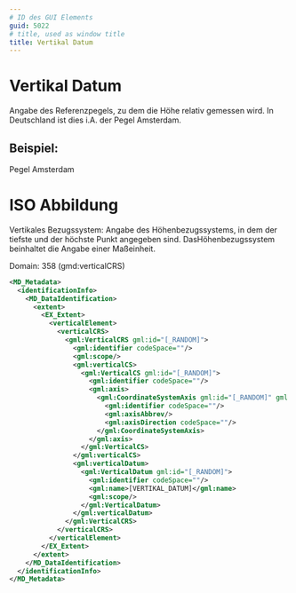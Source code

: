 ```yaml
---
# ID des GUI Elements
guid: 5022
# title, used as window title
title: Vertikal Datum
---
```


# Vertikal Datum

Angabe des Referenzpegels, zu dem die Höhe relativ gemessen wird. In Deutschland ist dies i.A. der Pegel Amsterdam.

## Beispiel:

Pegel Amsterdam

# ISO Abbildung

Vertikales Bezugssystem: Angabe des Höhenbezugssystems, in dem der tiefste und der höchste Punkt angegeben sind. DasHöhenbezugssystem beinhaltet die Angabe einer Maßeinheit.

Domain: 358 (gmd:verticalCRS)


```XML
<MD_Metadata>
  <identificationInfo>
    <MD_DataIdentification>
      <extent>
        <EX_Extent>
          <verticalElement>
            <verticalCRS>
              <gml:VerticalCRS gml:id="[_RANDOM]">
                <gml:identifier codeSpace=""/>
                <gml:scope/>
                <gml:verticalCS>
                  <gml:VerticalCS gml:id="[_RANDOM]">
                    <gml:identifier codeSpace=""/>
                    <gml:axis>
                      <gml:CoordinateSystemAxis gml:id="[_RANDOM]" gml:uom="[HOEHE_MASSEINHEIT]">
                        <gml:identifier codeSpace=""/>
                        <gml:axisAbbrev/>
                        <gml:axisDirection codeSpace=""/>
                      </gml:CoordinateSystemAxis>
                    </gml:axis>
                  </gml:VerticalCS>
                </gml:verticalCS>
                <gml:verticalDatum>
                  <gml:VerticalDatum gml:id="[_RANDOM]">
                    <gml:identifier codeSpace=""/>
                    <gml:name>[VERTIKAL_DATUM]</gml:name>
                    <gml:scope/>
                  </gml:VerticalDatum>
                </gml:verticalDatum>
              </gml:VerticalCRS>
            </verticalCRS>
          </verticalElement>
        </EX_Extent>
      </extent>
    </MD_DataIdentification>
  </identificationInfo>
</MD_Metadata>
```